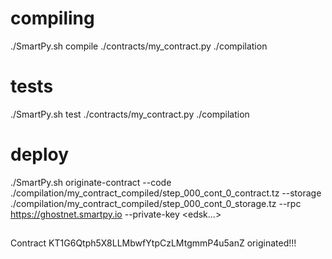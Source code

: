 # compiling
./SmartPy.sh compile ./contracts/my_contract.py ./compilation

# tests
./SmartPy.sh test ./contracts/my_contract.py ./compilation

# deploy
./SmartPy.sh originate-contract --code ./compilation/my_contract_compiled/step_000_cont_0_contract.tz --storage ./compilation/my_contract_compiled/step_000_cont_0_storage.tz --rpc https://ghostnet.smartpy.io --private-key <edsk...>


##
Contract KT1G6Qtph5X8LLMbwfYtpCzLMtgmmP4u5anZ originated!!!